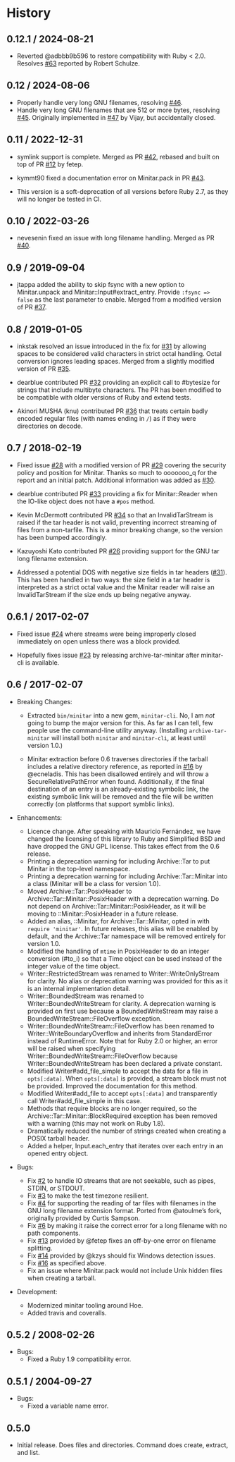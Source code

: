 # History

## 0.12.1 / 2024-08-21

- Reverted @adbbb9b596 to restore compatibility with Ruby < 2.0. Resolves
  [#63][#63] reported by Robert Schulze.

## 0.12 / 2024-08-06

- Properly handle very long GNU filenames, resolving [#46][#46].
- Handle very long GNU filenames that are 512 or more bytes, resolving
  [#45][#45]. Originally implemented in [#47][#47] by Vijay, but accidentally
  closed.

## 0.11 / 2022-12-31

- symlink support is complete. Merged as PR [#42][#42], rebased and built on top
  of PR [#12][#12] by fetep.

- kymmt90 fixed a documentation error on Minitar.pack in PR [#43][#43].

- This version is a soft-deprecation of all versions before Ruby 2.7, as they
  will no longer be tested in CI.

## 0.10 / 2022-03-26

- nevesenin fixed an issue with long filename handling. Merged as PR [#40][#40].

## 0.9 / 2019-09-04

- jtappa added the ability to skip fsync with a new option to Minitar.unpack and
  Minitar::Input#extract_entry. Provide `:fsync => false` as the last parameter
  to enable. Merged from a modified version of PR [#37][#37].

## 0.8 / 2019-01-05

- inkstak resolved an issue introduced in the fix for [#31][#31] by allowing
  spaces to be considered valid characters in strict octal handling. Octal
  conversion ignores leading spaces. Merged from a slightly modified version of
  PR [#35][#35].

- dearblue contributed PR [#32][#32] providing an explicit call to #bytesize for
  strings that include multibyte characters. The PR has been modified to be
  compatible with older versions of Ruby and extend tests.

- Akinori MUSHA (knu) contributed PR [#36][#36] that treats certain badly
  encoded regular files (with names ending in `/`) as if they were directories
  on decode.

## 0.7 / 2018-02-19

- Fixed issue [#28][#28] with a modified version of PR [#29][#29] covering the
  security policy and position for Minitar. Thanks so much to ooooooo_q for the
  report and an initial patch. Additional information was added as [#30][#30].

- dearblue contributed PR [#33][#33] providing a fix for Minitar::Reader when
  the IO-like object does not have a `#pos` method.

- Kevin McDermott contributed PR [#34][#34] so that an InvalidTarStream is
  raised if the tar header is not valid, preventing incorrect streaming of files
  from a non-tarfile. This is a minor breaking change, so the version has been
  bumped accordingly.

- Kazuyoshi Kato contributed PR [#26][#26] providing support for the GNU tar
  long filename extension.

- Addressed a potential DOS with negative size fields in tar headers
  ([#31][#31]). This has been handled in two ways: the size field in a tar
  header is interpreted as a strict octal value and the Minitar reader will
  raise an InvalidTarStream if the size ends up being negative anyway.

## 0.6.1 / 2017-02-07

- Fixed issue [#24][#24] where streams were being improperly closed immediately
  on open unless there was a block provided.

- Hopefully fixes issue [#23][#23] by releasing archive-tar-minitar after
  minitar-cli is available.

## 0.6 / 2017-02-07

- Breaking Changes:

  - Extracted `bin/minitar` into a new gem, `minitar-cli`. No, I am _not_ going
    to bump the major version for this. As far as I can tell, few people use the
    command-line utility anyway. (Installing `archive-tar-minitar` will install
    both `minitar` and `minitar-cli`, at least until version 1.0.)

  - Minitar extraction before 0.6 traverses directories if the tarball includes
    a relative directory reference, as reported in [#16][#16] by @ecneladis.
    This has been disallowed entirely and will throw a SecureRelativePathError
    when found. Additionally, if the final destination of an entry is an
    already-existing symbolic link, the existing symbolic link will be removed
    and the file will be written correctly (on platforms that support symblic
    links).

- Enhancements:

  - Licence change. After speaking with Mauricio Fernández, we have changed the
    licensing of this library to Ruby and Simplified BSD and have dropped the
    GNU GPL license. This takes effect from the 0.6 release.
  - Printing a deprecation warning for including Archive::Tar to put Minitar in
    the top-level namespace.
  - Printing a deprecation warning for including Archive::Tar::Minitar into a
    class (Minitar will be a class for version 1.0).
  - Moved Archive::Tar::PosixHeader to Archive::Tar::Minitar::PosixHeader with a
    deprecation warning. Do not depend on Archive::Tar::Minitar::PosixHeader, as
    it will be moving to ::Minitar::PosixHeader in a future release.
  - Added an alias, ::Minitar, for Archive::Tar::Minitar, opted in with
    `require 'minitar'`. In future releases, this alias will be enabled by
    default, and the Archive::Tar namespace will be removed entirely for version
    1.0.
  - Modified the handling of `mtime` in PosixHeader to do an integer conversion
    (#to_i) so that a Time object can be used instead of the integer value of
    the time object.
  - Writer::RestrictedStream was renamed to Writer::WriteOnlyStream for clarity.
    No alias or deprecation warning was provided for this as it is an internal
    implementation detail.
  - Writer::BoundedStream was renamed to Writer::BoundedWriteStream for clarity.
    A deprecation warning is provided on first use because a BoundedWriteStream
    may raise a BoundedWriteStream::FileOverflow exception.
  - Writer::BoundedWriteStream::FileOverflow has been renamed to
    Writer::WriteBoundaryOverflow and inherits from StandardError instead of
    RuntimeError. Note that for Ruby 2.0 or higher, an error will be raised when
    specifying Writer::BoundedWriteStream::FileOverflow because
    Writer::BoundedWriteStream has been declared a private constant.
  - Modified Writer#add_file_simple to accept the data for a file in
    `opts[:data]`. When `opts[:data]` is provided, a stream block must not be
    provided. Improved the documentation for this method.
  - Modified Writer#add_file to accept `opts[:data]` and transparently call
    Writer#add_file_simple in this case.
  - Methods that require blocks are no longer required, so the
    Archive::Tar::Minitar::BlockRequired exception has been removed with a
    warning (this may not work on Ruby 1.8).
  - Dramatically reduced the number of strings created when creating a POSIX
    tarball header.
  - Added a helper, Input.each_entry that iterates over each entry in an opened
    entry object.

- Bugs:

  - Fix [#2][#2] to handle IO streams that are not seekable, such as pipes,
    STDIN, or STDOUT.
  - Fix [#3][#3] to make the test timezone resilient.
  - Fix [#4][#4] for supporting the reading of tar files with filenames in the
    GNU long filename extension format. Ported from @atoulme’s fork, originally
    provided by Curtis Sampson.
  - Fix [#6][#6] by making it raise the correct error for a long filename with
    no path components.
  - Fix [#13][#13] provided by @fetep fixes an off-by-one error on filename
    splitting.
  - Fix [#14][#14] provided by @kzys should fix Windows detection issues.
  - Fix [#16][#16] as specified above.
  - Fix an issue where Minitar.pack would not include Unix hidden files when
    creating a tarball.

- Development:

  - Modernized minitar tooling around Hoe.
  - Added travis and coveralls.

## 0.5.2 / 2008-02-26

- Bugs:
  - Fixed a Ruby 1.9 compatibility error.

## 0.5.1 / 2004-09-27

- Bugs:
  - Fixed a variable name error.

## 0.5.0

- Initial release. Does files and directories. Command does create, extract, and
  list.

[#2]: https://github.com/halostatue/minitar/issues/2
[#3]: https://github.com/halostatue/minitar/issues/3
[#4]: https://github.com/halostatue/minitar/issues/4
[#6]: https://github.com/halostatue/minitar/issues/6
[#12]: https://github.com/halostatue/minitar/pull/12
[#13]: https://github.com/halostatue/minitar/issues/13
[#14]: https://github.com/halostatue/minitar/issues/14
[#16]: https://github.com/halostatue/minitar/issues/16
[#23]: https://github.com/halostatue/minitar/issues/23
[#24]: https://github.com/halostatue/minitar/issues/24
[#26]: https://github.com/halostatue/minitar/issues/27
[#28]: https://github.com/halostatue/minitar/issues/28
[#29]: https://github.com/halostatue/minitar/pull/29
[#30]: https://github.com/halostatue/minitar/issues/30
[#31]: https://github.com/halostatue/minitar/issues/31
[#32]: https://github.com/halostatue/minitar/pull/32
[#33]: https://github.com/halostatue/minitar/pull/33
[#34]: https://github.com/halostatue/minitar/pull/34
[#35]: https://github.com/halostatue/minitar/pull/35
[#36]: https://github.com/halostatue/minitar/pull/36
[#37]: https://github.com/halostatue/minitar/pull/37
[#40]: https://github.com/halostatue/minitar/pull/40
[#42]: https://github.com/halostatue/minitar/pull/42
[#43]: https://github.com/halostatue/minitar/pull/43
[#45]: https://github.com/halostatue/minitar/issues/45
[#46]: https://github.com/halostatue/minitar/issues/46
[#47]: https://github.com/halostatue/minitar/pull/47
[#63]: https://github.com/halostatue/minitar/issues/63
